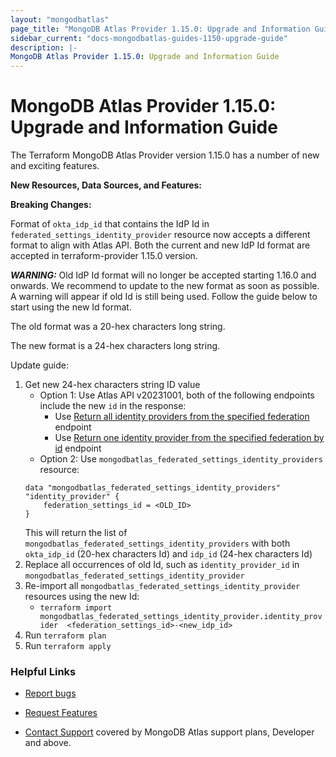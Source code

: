 ```yaml
---
layout: "mongodbatlas"
page_title: "MongoDB Atlas Provider 1.15.0: Upgrade and Information Guide"
sidebar_current: "docs-mongodbatlas-guides-1150-upgrade-guide"
description: |-
MongoDB Atlas Provider 1.15.0: Upgrade and Information Guide
---
```


# MongoDB Atlas Provider 1.15.0: Upgrade and Information Guide

The Terraform MongoDB Atlas Provider version 1.15.0 has a number of new and exciting features.

**New Resources, Data Sources, and Features:**


**Breaking Changes:**

Format of `okta_idp_id` that contains the IdP Id in `federated_settings_identity_provider` resource now accepts a different format to align with Atlas API. Both the current and new IdP Id format are accepted in terraform-provider 1.15.0 version.

***WARNING:*** Old IdP Id format will no longer be accepted starting 1.16.0 and onwards. We recommend to update to the new format as soon as possible. A warning will appear if old Id is still being used. Follow the guide below to start using the new Id format.

The old format was a 20-hex characters long string.

The new format is a 24-hex characters long string.

Update guide: 

1. Get new 24-hex characters string ID value
	- Option 1: Use Atlas API v20231001, both of the following endpoints include the new `id` in the response:
		- Use [Return all identity providers from the specified federation](https://www.mongodb.com/docs/atlas/reference/api-resources-spec/v2/2023-10-01/#tag/Federated-Authentication/operation/listIdentityProviders) endpoint
		- Use [Return one identity provider from the specified federation by id](https://www.mongodb.com/docs/atlas/reference/api-resources-spec/v2/2023-10-01/#tag/Federated-Authentication/operation/listIdentityProviders) endpoint
	- Option 2: Use `mongodbatlas_federated_settings_identity_providers` resource: 
	```
	data "mongodbatlas_federated_settings_identity_providers" "identity_provider" {
  		federation_settings_id = <OLD_ID>
	}
	```
	This will return the list of `mongodbatlas_federated_settings_identity_providers` with both `okta_idp_id` (20-hex characters Id) and `idp_id` (24-hex characters Id)
3. Replace all occurrences of old Id, such as `identity_provider_id` in `mongodbatlas_federated_settings_identity_provider`
2. Re-import all `mongodbatlas_federated_settings_identity_provider` resources using the new Id: 
	-  `terraform import mongodbatlas_federated_settings_identity_provider.identity_provider  <federation_settings_id>-<new_idp_id>`
3. Run `terraform plan` 
4. Run `terraform apply`


### Helpful Links

* [Report bugs](https://github.com/mongodb/terraform-provider-mongodbatlas/issues)

* [Request Features](https://feedback.mongodb.com/forums/924145-atlas?category_id=370723)

* [Contact Support](https://docs.atlas.mongodb.com/support/) covered by MongoDB Atlas support plans, Developer and above.